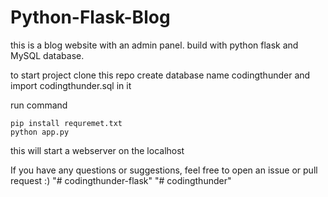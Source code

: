# Python-Flask-Blog

this is a blog website with an admin panel. build with python flask and MySQL database.

to start project clone this repo
create database name codingthunder and import 
codingthunder.sql in it

run command 
```
pip install requremet.txt
python app.py
```

this will start a webserver on the localhost


If you have any questions or suggestions, feel free to open an issue or pull request :)
"# codingthunder-flask" 
"# codingthunder" 
